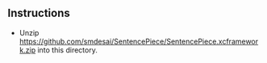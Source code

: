 ## Instructions
- Unzip https://github.com/smdesai/SentencePiece/SentencePiece.xcframework.zip into this directory.
